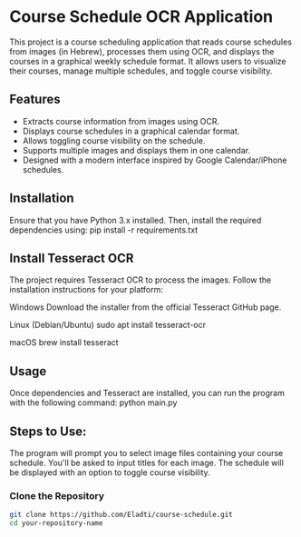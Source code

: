 # Course Schedule OCR Application

This project is a course scheduling application that reads course schedules from images (in Hebrew), processes them using OCR, and displays the courses in a graphical weekly schedule format. It allows users to visualize their courses, manage multiple schedules, and toggle course visibility.

## Features

- Extracts course information from images using OCR.
- Displays course schedules in a graphical calendar format.
- Allows toggling course visibility on the schedule.
- Supports multiple images and displays them in one calendar.
- Designed with a modern interface inspired by Google Calendar/iPhone schedules.

## Installation

Ensure that you have Python 3.x installed. Then, install the required dependencies using:
pip install -r requirements.txt

## Install Tesseract OCR
The project requires Tesseract OCR to process the images. Follow the installation instructions for your platform:

Windows
Download the installer from the official Tesseract GitHub page.

Linux (Debian/Ubuntu)
sudo apt install tesseract-ocr

macOS
brew install tesseract

## Usage
Once dependencies and Tesseract are installed, you can run the program with the following command:
python main.py

## Steps to Use:
The program will prompt you to select image files containing your course schedule.
You'll be asked to input titles for each image.
The schedule will be displayed with an option to toggle course visibility.

### Clone the Repository

```bash
git clone https://github.com/Eladti/course-schedule.git
cd your-repository-name


